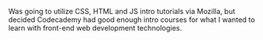 Was going to utilize CSS, HTML and JS intro tutorials via Mozilla, but decided Codecademy had good enough intro courses for what I wanted to learn with front-end web development technologies.

